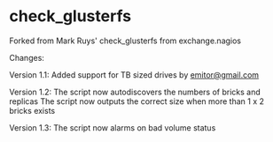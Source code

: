 # check_glusterfs
Forked from Mark Ruys' check_glusterfs from exchange.nagios 


Changes:

Version 1.1:
Added support for TB sized drives by emitor@gmail.com

Version 1.2:
The script now autodiscovers the numbers of bricks and replicas
The script now outputs the correct size when more than 1 x 2 bricks exists

Version 1.3:
The script now alarms on bad volume status
